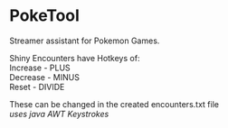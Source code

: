 # PokeTool
Streamer assistant for Pokemon Games.

Shiny Encounters have Hotkeys of:    
Increase - PLUS    
Decrease - MINUS    
Reset    - DIVIDE    

These can be changed in the created encounters.txt file    
*uses java AWT Keystrokes*
